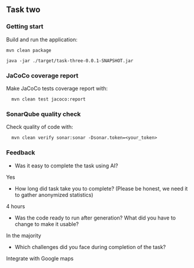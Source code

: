 ## Task two

### Getting start

Build and run the application:
```
mvn clean package
```
```
java -jar ./target/task-three-0.0.1-SNAPSHOT.jar
```

### JaCoCo coverage report

Make JaCoCo tests coverage report with:

      mvn clean test jacoco:report

### SonarQube quality check

Check quality of code with:

      mvn clean verify sonar:sonar -Dsonar.token=<your_token>

### Feedback

- Was it easy to complete the task using AI?

Yes

- How long did task take you to complete? (Please be honest, we need it to gather anonymized statistics)

4 hours

- Was the code ready to run after generation? What did you have to change to make it usable?

In the majority

- Which challenges did you face during completion of the task?

Integrate with Google maps
